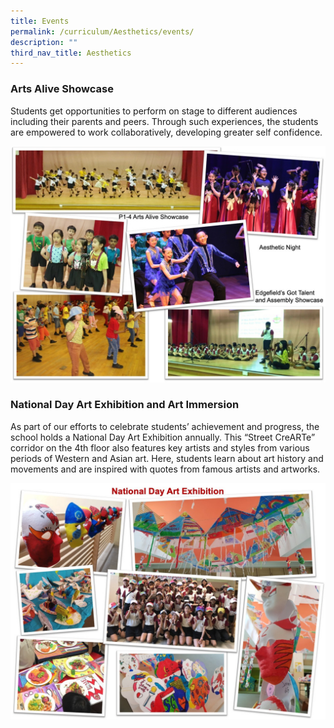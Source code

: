 ```yaml
---
title: Events
permalink: /curriculum/Aesthetics/events/
description: ""
third_nav_title: Aesthetics
---
```

### Arts Alive Showcase

Students get opportunities to perform on stage to different audiences including their parents and peers. Through such experiences, the students are empowered to work collaboratively, developing greater self confidence.

![](/images/Aesthetics5.jpeg)

### National Day Art Exhibition and Art Immersion  

As part of our efforts to celebrate students’ achievement and progress, the school holds a National Day Art Exhibition annually. This “Street CreARTe” corridor on the 4th floor also features key artists and styles from various periods of Western and Asian art. Here, students learn about art history and movements and are inspired with quotes from famous artists and artworks.

![](/images/Aesthetics6.jpeg)